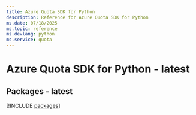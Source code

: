 ```yaml
---
title: Azure Quota SDK for Python
description: Reference for Azure Quota SDK for Python
ms.date: 07/18/2025
ms.topic: reference
ms.devlang: python
ms.service: quota
---
```

# Azure Quota SDK for Python - latest
## Packages - latest
[!INCLUDE [packages](quota-index.md)]